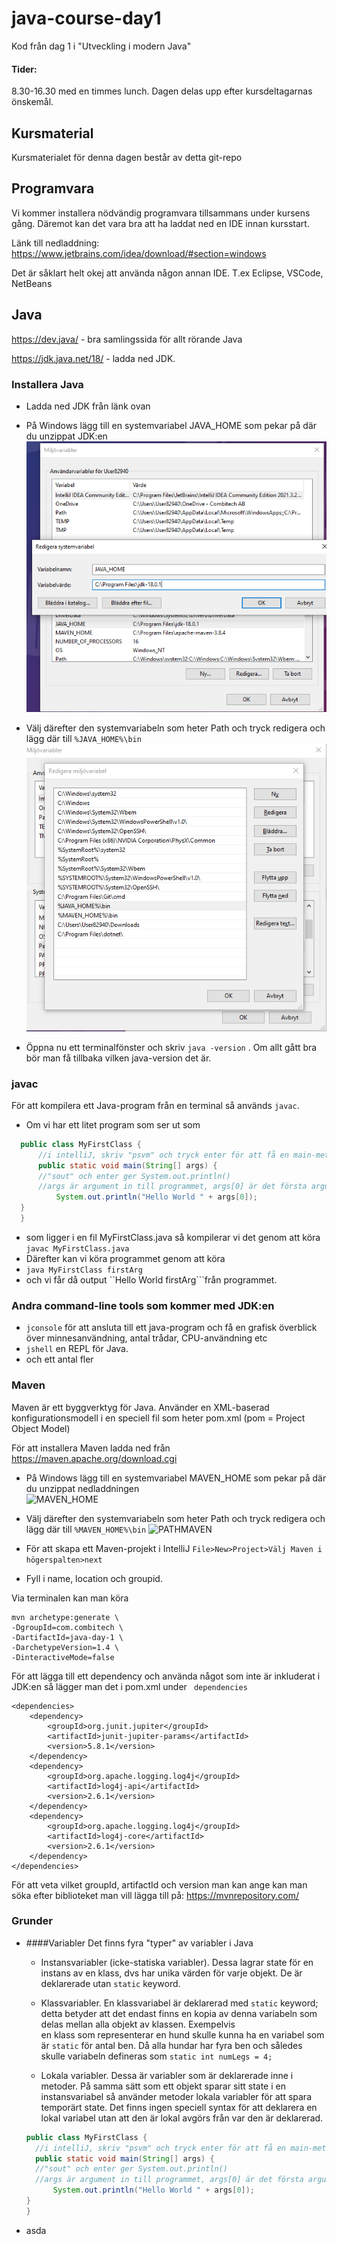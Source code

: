 # java-course-day1

Kod från dag 1 i "Utveckling i modern Java"


#### Tider:   
8.30-16.30 med en timmes lunch. Dagen delas upp efter kursdeltagarnas önskemål.
  

## Kursmaterial
Kursmaterialet för denna dagen består av detta git-repo


## Programvara
Vi kommer installera nödvändig programvara tillsammans under kursens gång. Däremot kan det vara bra att ha laddat 
ned en IDE innan kursstart.
   
Länk till nedladdning: https://www.jetbrains.com/idea/download/#section=windows 

Det är såklart helt okej att använda någon annan IDE. T.ex Eclipse, VSCode, NetBeans

## Java

https://dev.java/ - bra samlingssida för allt rörande Java

https://jdk.java.net/18/ - ladda ned JDK.

### Installera Java 
- Ladda ned JDK från länk ovan
- På Windows lägg till en systemvariabel JAVA_HOME som pekar på där du unzippat JDK:en   
  ![JAVA_HOME](javahome.PNG)

- Välj därefter den systemvariabeln som heter Path och tryck redigera och lägg där till ```%JAVA_HOME%\bin```  
  ![PATH](addjavatopath.PNG)
- Öppna nu ett terminalfönster och skriv ```java -version``` . Om allt gått bra bör man få tillbaka vilken java-version det är.


### javac
För att kompilera ett Java-program från en terminal så används ``javac``. 

- Om vi har ett litet program som ser ut som    
```java
  public class MyFirstClass {
      //i intelliJ, skriv "psvm" och tryck enter för att få en main-metod
      public static void main(String[] args) {
      //"sout" och enter ger System.out.println()
      //args är argument in till programmet, args[0] är det första argumentet
          System.out.println("Hello World " + args[0]);
  }
  }

```
- som ligger i en fil MyFirstClass.java så kompilerar vi det genom att köra   
 ```javac MyFirstClass.java```
- Därefter kan vi köra programmet genom att köra    
- ```java MyFirstClass firstArg```   
- och vi får då output ``Hello World firstArg```från programmet.

### Andra command-line tools som kommer med JDK:en   
- `jconsole` för att ansluta till ett java-program och få en grafisk överblick över minnesanvändning, antal trådar, CPU-användning etc 
- `jshell` en REPL för Java.
- och ett antal fler

### Maven
Maven är ett byggverktyg för Java. Använder en XML-baserad konfigurationsmodell i en speciell fil som heter pom.xml (pom = Project Object Model)

För att installera Maven ladda ned från https://maven.apache.org/download.cgi

- På Windows lägg till en systemvariabel MAVEN_HOME som pekar på där du unzippat nedladdningen   
    ![MAVEN_HOME](mavenhome.PNG)
- Välj därefter den systemvariabeln som heter Path och tryck redigera och lägg där till ```%MAVEN_HOME%\bin```
  ![PATHMAVEN](addmaventopath.PNG)


- För att skapa ett Maven-projekt i IntelliJ ```File>New>Project>Välj Maven i högerspalten>next```
- Fyll i name, location och groupid.

Via terminalen kan man köra    

```
mvn archetype:generate \
-DgroupId=com.combitech \
-DartifactId=java-day-1 \
-DarchetypeVersion=1.4 \
-DinteractiveMode=false
```

För att lägga till ett dependency och använda något som inte är inkluderat i JDK:en så lägger man det i pom.xml under `` dependencies``

    <dependencies>
        <dependency>
            <groupId>org.junit.jupiter</groupId>
            <artifactId>junit-jupiter-params</artifactId>
            <version>5.8.1</version>
        </dependency>
        <dependency>
            <groupId>org.apache.logging.log4j</groupId>
            <artifactId>log4j-api</artifactId>
            <version>2.6.1</version>
        </dependency>
        <dependency>
            <groupId>org.apache.logging.log4j</groupId>
            <artifactId>log4j-core</artifactId>
            <version>2.6.1</version>
        </dependency>
    </dependencies>


För att veta vilket groupId, artifactId och version man kan ange kan man söka efter biblioteket man vill lägga till på:
https://mvnrepository.com/

### Grunder

- ####Variabler 
    Det finns fyra "typer" av variabler i Java    

    - Instansvariabler (icke-statiska variabler). Dessa lagrar state för en instans av en klass, dvs har unika värden för varje objekt. De är deklarerade utan `static` keyword.

    - Klassvariabler. En klassvariabel är deklarerad med `static` keyword; detta betyder att det endast finns en kopia av denna variabeln som delas mellan alla objekt av klassen. Exempelvis  
   en klass som representerar en hund skulle kunna ha en variabel som är `static` för antal ben. Då alla hundar har fyra ben och således skulle variabeln defineras som `static int numLegs = 4;`
    - Lokala variabler. Dessa är variabler som är deklarerade inne i metoder. På samma sätt som ett objekt sparar sitt state i en instansvariabel så använder metoder lokala variabler för att 
   spara temporärt state. Det finns ingen speciell syntax för att deklarera en lokal variabel utan att den är lokal avgörs från var den är deklarerad.


  ```java
  public class MyFirstClass {
    //i intelliJ, skriv "psvm" och tryck enter för att få en main-metod
    public static void main(String[] args) {
    //"sout" och enter ger System.out.println()
    //args är argument in till programmet, args[0] är det första argumentet
        System.out.println("Hello World " + args[0]);
  }
  }

  ```

- asda



